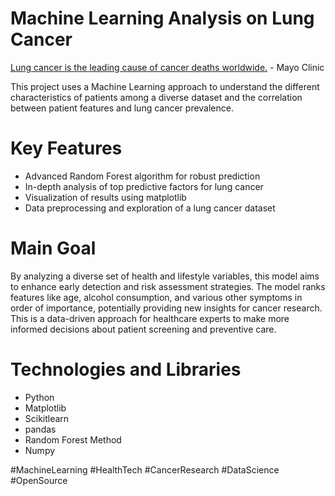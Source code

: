 # Machine Learning Analysis on Lung Cancer 
[Lung cancer is the leading cause of cancer deaths worldwide.](https://www.mayoclinic.org/diseases-conditions/lung-cancer/symptoms-causes/syc-20374620#:~:text=Lung%20cancer%20is%20the%20leading%20cause%20of%20cancer%20deaths%20worldwide.) - Mayo Clinic

This project uses a Machine Learning approach to understand the different characteristics of patients among a diverse dataset and the correlation between patient features and lung cancer prevalence. 

# Key Features
* Advanced Random Forest algorithm for robust prediction
* In-depth analysis of top predictive factors for lung cancer
* Visualization of results using matplotlib
* Data preprocessing and exploration of a lung cancer dataset


# Main Goal
By analyzing a diverse set of health and lifestyle variables, this model aims to enhance early detection and risk assessment strategies. The model ranks features like age, alcohol consumption, and various other symptoms in order of importance, potentially providing new insights for cancer research. This is a data-driven approach for healthcare experts to make more informed decisions about patient screening and preventive care. 

# Technologies and Libraries
* Python
* Matplotlib
* Scikitlearn
* pandas
* Random Forest Method
* Numpy

#MachineLearning #HealthTech #CancerResearch #DataScience #OpenSource
